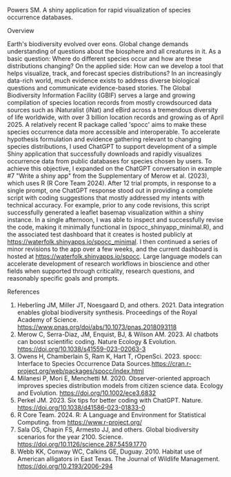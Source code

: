 Powers SM. A shiny application for rapid visualization of species occurrence databases.

Overview

Earth's biodiversity evolved over eons. Global change demands understanding of questions about the biosphere and all creatures in it. As a basic question: Where do different species occur and how are these distributions changing? On the applied side: How can we develop a tool that helps visualize, track, and forecast species distributions? In an increasingly data-rich world, much evidence exists to address diverse biological questions and communicate evidence-based stories. The Global Biodiversity Information Facility (GBIF) serves a large and growing compilation of species location records from mostly crowdsourced data sources such as iNaturalist (iNat) and eBird across a tremendous diversity of life worldwide, with over 3 billion location records and growing as of April 2025. A relatively recent R package called 'spocc' aims to make these species occurrence data more accessible and interoperable. To accelerate hypothesis formulation and evidence gathering relevant to changing species distributions, I used ChatGPT to support development of a simple Shiny application that successfully downloads and rapidly visualizes occurrence data from public databases for species chosen by users. To achieve this objective, I expanded on the ChatGPT conversation in example #7 "Write a shiny app" from the Supplementary of Merow et al. (2023), which uses R (R Core Team 2024). After 12 trial prompts, in response to a single prompt, one ChatGPT response stood out in providing a complete script with coding suggestions that mostly addressed my intents with technical accuracy. For example, prior to any code revisions, this script successfully generated a leaflet basemap visualization within a shiny instance. In a single afternoon, I was able to inspect and successfully revise the code, making it minimally functional in (spocc_shinyapp_minimal.R), and the associated test dashboard that it creates is hosted publicly at https://waterfolk.shinyapps.io/spocc_minimal. I then continued a series of minor revisions to the app over a few weeks, and the current dashboard is hosted at https://waterfolk.shinyapps.io/spocc. Large language models can accelerate development of research workflows in bioscience and other fields when supported through criticality, research questions, and reasonably specific goals and prompts. 

References
1. Heberling JM, Miller JT, Noesgaard D, and others. 2021. Data integration enables global biodiversity synthesis. Proceedings of the Royal Academy of Science. https://www.pnas.org/doi/abs/10.1073/pnas.2018093118
2. Merow C, Serra-Diaz, JM, Enquist, BJ, & Wilson AM. 2023. AI chatbots can boost scientific coding. Nature Ecology & Evolution. https://doi.org/10.1038/s41559-023-02063-3
3. Owens H, Chamberlain S, Ram K, Hart T, rOpenSci. 2023. spocc: Interface to Species Occurrence Data Sources.https://cran.r-project.org/web/packages/spocc/index.html
4. Milanesi P, Mori E, Menchetti M. 2020. Observer-oriented approach improves species distribution models from citizen science data. Ecology and Evolution. https://doi.org/10.1002/ece3.6832
5. Perkel JM. 2023. Six tips for better coding with ChatGPT. Nature. https://doi.org/10.1038/d41586-023-01833-0
6. R Core Team. 2024. R: A Language and Environment for Statistical Computing. from https://www.r-project.org/
7. Sala OS, Chapin FS, Armesto JJ, and others. Global biodiversity scenarios for the year 2100. Science. https://doi.org/10.1126/science.287.5459.1770
8. Webb KK, Conway WC, Calkins GE, Duguay. 2010. Habitat use of American alligators in East Texas. The Journal of Wildlife Management. https://doi.org/10.2193/2006-294
